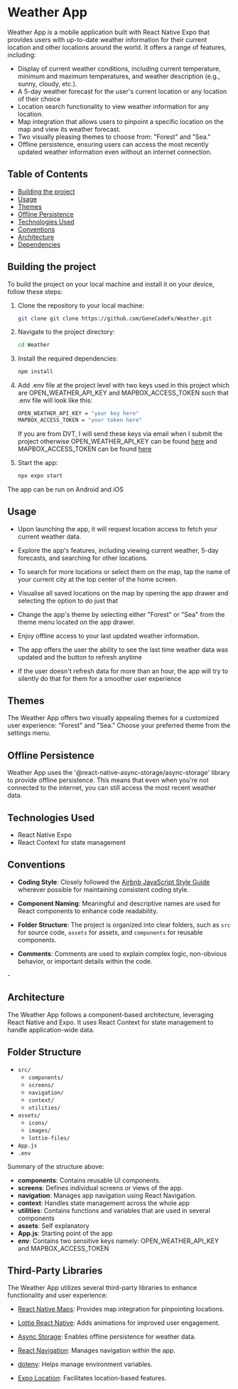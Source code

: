 # Weather App

Weather App is a mobile application built with React Native Expo that provides users with up-to-date weather information for their current location and other locations around the world. It offers a range of features, including:

- Display of current weather conditions, including current temperature, minimum and maximum temperatures, and weather description (e.g., sunny, cloudy, etc.).
- A 5-day weather forecast for the user's current location or any location of their choice
- Location search functionality to view weather information for any location.
- Map integration that allows users to pinpoint a specific location on the map and view its weather forecast.
- Two visually pleasing themes to choose from: "Forest" and "Sea."
- Offline persistence, ensuring users can access the most recently updated weather information even without an internet connection.

## Table of Contents
- [Building the project](#building-the-project)
- [Usage](#usage)
- [Themes](#themes)
- [Offline Persistence](#offline-persistence)
- [Technologies Used](#technologies-used)
- [Conventions](#conventions)
- [Architecture](#architecture)
- [Dependencies](#third-party-libraries)

<a name="building-the-project"></a>
## Building the project

To build the project on your local machine and install it on your device, follow these steps:

1. Clone the repository to your local machine:
    ```bash
   git clone git clone https://github.com/GeneCodeFx/Weather.git
    ```
2. Navigate to the project directory:
    ```bash
   cd Weather
    ```
3. Install the required dependencies:
    ```bash
   npm install
    ```
4. Add .env file at the project level with two keys used in this project which are OPEN_WEATHER_API_KEY and MAPBOX_ACCESS_TOKEN such that .env file will look like this:
    ```bash
   OPEN_WEATHER_API_KEY = "your key here"
    MAPBOX_ACCESS_TOKEN = "your token here"
    ```
    If you are from DVT, I will send these keys via email when I submit the project otherwise OPEN_WEATHER_API_KEY can be found [here](https://home.openweathermap.org/api_keys)
   and MAPBOX_ACCESS_TOKEN can be found [here](https://docs.mapbox.com/help/getting-started/access-tokens/)
  
5. Start the app:
    ```bash
   npx expo start
    ```
The app can be run on Android and iOS

<a name="usage"></a>

## Usage

- Upon launching the app, it will request location access to fetch your current weather data.

- Explore the app's features, including viewing current weather, 5-day forecasts, and searching for other locations.
  
- To search for more locations or select them on the map, tap the name of your current city at the top center of the home screen.
  
- Visualise all saved locations on the map by opening the app drawer and selecting the option to do just that

- Change the app's theme by selecting either "Forest" or "Sea" from the theme menu located on the app drawer.

- Enjoy offline access to your last updated weather information.

- The app offers the user the ability to see the last time weather data was updated and the button to refresh anytime

- If the user doesn't refresh data for more than an hour, the app will try to silently do that for them for a smoother user experience

<a name="themes"></a>
## Themes
The Weather App offers two visually appealing themes for a customized user experience: "Forest" and "Sea." Choose your preferred theme from the settings menu.

<a name="Offline-ersistence"></a>
## Offline Persistence
Weather App uses the '@react-native-async-storage/async-storage' library to provide offline persistence. This means that even when you're not connected to the internet, you can still access the most recent weather data.

<a name="technologies-used"></a>
## Technologies Used

- React Native Expo
- React Context for state management
<a name="conventions"></a>
## Conventions

- **Coding Style**: Closely followed the [Airbnb JavaScript Style Guide](https://github.com/airbnb/javascript) wherever possible for maintaining consistent coding style.

- **Component Naming**: Meaningful and descriptive names are used for React components to enhance code readability.

- **Folder Structure**: The project is organized into clear folders, such as `src` for source code, `assets` for assets, and `components` for reusable components.

- **Comments**: Comments are used to explain complex logic, non-obvious behavior, or important details within the code.

<a name="architecture"></a>- 
## Architecture

The Weather App follows a component-based architecture, leveraging React Native and Expo. It uses React Context for state management to handle application-wide data.
<a name="Structure"></a>
## Folder Structure

- `src/`
  - `components/`
  - `screens/`
  - `navigation/`
  - `context/`
  - `utilities/`
- `assets/`
  - `icons/`
  - `images/`
  - `lottie-files/`
- `App.js`
- `.env`

Summary of the structure above:

- **components**: Contains reusable UI components.
- **screens**: Defines individual screens or views of the app.
- **navigation**: Manages app navigation using React Navigation.
- **context**: Handles state management across the whole app
- **utilities**: Contains functions and variables that are used in several components
- **assets**: Self explanatory 
- **App.js**: Starting point of the app
- **env**: Contains two sensitive keys namely: OPEN_WEATHER_API_KEY and MAPBOX_ACCESS_TOKEN

<a name="third-party-libraries"></a>
## Third-Party Libraries

The Weather App utilizes several third-party libraries to enhance functionality and user experience:

- [React Native Maps](https://www.npmjs.com/package/react-native-maps): Provides map integration for pinpointing locations.

- [Lottie React Native](https://www.npmjs.com/package/lottie-react-native): Adds animations for improved user engagement.

- [Async Storage](https://www.npmjs.com/package/@react-native-async-storage/async-storage): Enables offline persistence for weather data.

- [React Navigation](https://reactnavigation.org/): Manages navigation within the app.

- [dotenv](https://www.npmjs.com/package/react-native-dotenv): Helps manage environment variables.

- [Expo Location](https://www.npmjs.com/package/expo-location): Facilitates location-based features.

    
